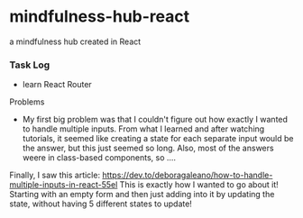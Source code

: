 # mindfulness-hub-react
a mindfulness hub created in React



### Task Log
- learn React Router


Problems
- My first big problem was that I couldn't figure out how exactly I wanted to handle multiple inputs. From what I learned and after watching tutorials, it seemed like creating a state for each separate input would be the answer, but this just seemed so long. Also, most of the answers weere in class-based components, so ....

Finally, I saw this article: https://dev.to/deboragaleano/how-to-handle-multiple-inputs-in-react-55el
This is exactly how I wanted to go about it! Starting with an empty form and then just adding into it by updating the state, without having 5 different states to update! 